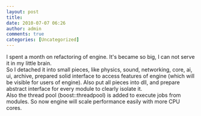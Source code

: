 ```yaml
---
layout: post
title:
date: 2010-07-07 06:26
author: admin
comments: true
categories: [Uncategorized]
---
```

I spent a month on refactoring of engine. It's became so big, I can not serve it in my little brain.  <br />  So I detached it into small pieces, like physics, sound,   networking, core, ai, ui, archive, prepared solid interface to  access features of engine (which will be visible for users of  engine). Also put all pieces into dll, and prepare abstract   interface for every module to clearly isolate it.   <br />  Also the thread pool (boost::threadpool) is added to execute jobs from modules.  So now engine will scale performance easily with more CPU cores.<span class="Apple-tab-span" style="white-space:pre"> </span>
